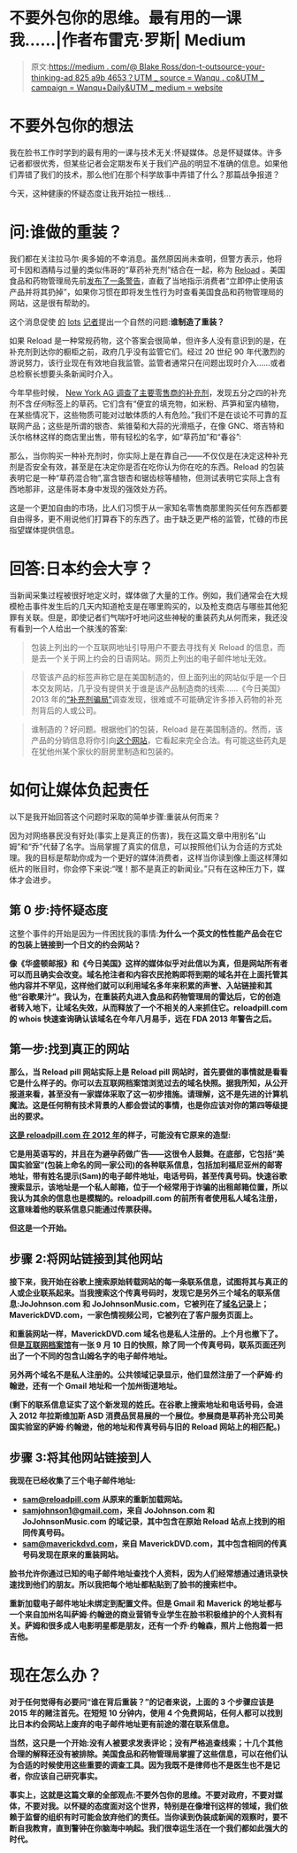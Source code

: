 # 不要外包你的思维。最有用的一课我……|作者布雷克·罗斯| Medium

> 原文:[https://medium . com/@ Blake Ross/don-t-outsource-your-thinking-ad 825 a9b 4653？UTM _ source = Wanqu . co&UTM _ campaign = Wanqu+Daily&UTM _ medium = website](https://medium.com/@blakeross/don-t-outsource-your-thinking-ad825a9b4653?utm_source=wanqu.co&utm_campaign=Wanqu+Daily&utm_medium=website)

# 不要外包你的想法

我在脸书工作时学到的最有用的一课与技术无关:怀疑媒体。总是怀疑媒体。许多记者都很优秀，但某些记者会定期发布关于我们产品的明显不准确的信息。如果他们弄错了我们的技术，那么他们在那个科学故事中弄错了什么？那篇战争报道？

今天，这种健康的怀疑态度让我开始拉一根线…

# 问:谁做的重装？

我们都在关注拉马尔·奥多姆的不幸消息。虽然原因尚未查明，但警方表示，他将可卡因和酒精与过量的类似伟哥的“草药补充剂”结合在一起，称为 [Reload](http://cdn.inquisitr.com/wp-content/uploads/2015/10/Reload-pills-dangerous.jpg) 。美国食品和药物管理局先前[发布了一条警告](http://www.fda.gov/drugs/resourcesforyou/consumers/buyingusingmedicinesafely/medicationhealthfraud/ucm355955.htm)，直截了当地指示消费者“立即停止使用该产品并将其扔掉”，如果你习惯在即将发生性行为时查看美国食品和药物管理局的网站，这是很有帮助的。

这个消息促使 [的](http://www.usatoday.com/story/news/2015/10/15/lamar-odom-sexual-enhancement-supplement-viagra/73981664/) [lots](http://www.washingtonpost.com/news/morning-mix/wp/2015/10/15/herbal-viagra-pills-linked-to-lamar-odom-collapse-were-subject-of-fda-warning/) [记者](http://www.inquisitr.com/2499670/reload-herbal-viagra-pills-sold-by-love-ranch-brothel-compared-to-22-per-pill-viagra/)提出一个自然的问题:**谁制造了重装？**

如果 Reload 是一种常规药物，这个答案会很简单，但许多人没有意识到的是，在补充剂到达你的橱柜之前，政府几乎没有监管它们。经过 20 世纪 90 年代激烈的游说努力，该行业现在有效地自我监管。监管者通常只在问题出现时介入……或者总检察长想要头条新闻时介入。

今年早些时候， [New York AG 调查了主要零售商的补充剂](http://well.blogs.nytimes.com/2015/02/03/new-york-attorney-general-targets-supplements-at-major-retailers/)，发现五分之四的补充剂不含*任何*标签上的草药。它们含有“便宜的填充物，如米粉、芦笋和室内植物，在某些情况下，这些物质可能对过敏体质的人有危险。”我们不是在谈论不可靠的互联网产品；这些是所谓的银杏、紫锥菊和大蒜的光滑瓶子，在像 GNC、塔吉特和沃尔格林这样的商店里出售，带有轻松的名字，如“草药加”和“春谷”:



那么，当你购买一种补充剂时，你实际上是在靠自己——不仅仅是在决定这种补充剂是否安全有效，甚至是在决定你是否在吃你认为你在吃的东西。Reload 的包装表明它是一种“草药混合物”,富含银杏和锯齿棕等植物，但测试表明它实际上含有西地那非，这是伟哥本身中发现的强效处方药。

这是一个更加自由的市场，比人们习惯于从一家知名零售商那里购买任何东西都要自由得多，更不用说他们打算吞下的东西了。由于缺乏更严格的监管，忙碌的市民指望媒体提供信息。

# 回答:日本约会大亨？

当新闻采集过程被很好地定义时，媒体做了大量的工作。例如，我们通常会在大规模枪击事件发生后的几天内知道枪支是在哪里购买的，以及枪支商店与哪些其他犯罪有关联。但是，即使记者们气喘吁吁地问这些神秘的重装药丸从何而来，我还没有看到一个人给出一个肤浅的答案:

> 包装上列出的一个互联网地址引导用户不要去寻找有关 Reload 的信息，而是去一个关于网上约会的日语网站。网页上列出的电子邮件地址无效。

> 尽管该产品的标签声称它是在美国制造的，但上面列出的网站似乎是一个日本交友网站，几乎没有提供关于谁是该产品制造商的线索……《今日美国》2013 年的[“补充剂骗局”](http://supplements.usatoday.com/)调查发现，很难或不可能确定许多掺入药物的补充剂背后的人或公司。

> 谁制造的？好问题。根据他们的包装，Reload 是在美国制造的。然而，该产品的分销信息将你引向[这个网站](http://reloadpill.com)，它看起来完全合法。有可能这些药丸是在犹他州某个家伙的厨房里制造和包装的。

# 如何让媒体负起责任

以下是我开始回答这个问题时采取的简单步骤:重装从何而来？

因为对网络暴民没有好处(事实上是真正的伤害)，我在这篇文章中用别名“山姆”和“乔”代替了名字。当局掌握了真实的信息，可以按照他们认为合适的方式处理。我的目标是帮助你成为一个更好的媒体消费者，这样当你读到像上面这样薄如纸片的账目时，你会停下来说:“嘿！那不是真正的新闻业。”只有在这种压力下，媒体才会进步。

## 第 0 步:持怀疑态度

这整个事件的开始是因为一件困扰我的事情:**为什么一个英文的性性能产品会在它的包装上链接到一个日文的约会网站**[](http://reloadpill.com)****？****

**像《华盛顿邮报》和《今日美国》这样的媒体似乎对此信以为真，但是网站所有者可以而且确实会改变。域名抢注者和内容农民抢购即将到期的域名并在上面托管其他内容并不罕见，这样他们就可以利用域名多年来积累的声誉、入站链接和其他“谷歌果汁”。我认为，在重装药丸进入食品和药物管理局的雷达后，它的创造者转入地下，让域名失效，从而释放了一个不相关的人来抓住它。reloadpill.com 的 whois 快速查询确认该域名在今年八月易手，远在 FDA 2013 年警告之后。**

## **第一步:找到真正的网站**

**那么，当 Reload pill 网站实际上是 Reload pill 网站时，首先要做的事情就是看看它是什么样子的。你可以去互联网档案馆浏览过去的域名快照。据我所知，从公开报道来看，甚至没有一家媒体采取了这一初步措施。请理解，这不是先进的计算机魔法。这是任何稍有技术背景的人都会尝试的事情，也是你应该对你的第四等级提出的要求。**

**[这是 reloadpill.com 在 2012 年](https://web.archive.org/web/20120915081318/http:/www.reloadpill.com/)的样子，可能没有它原来的造型:**



**它是用英语写的，并且在为避孕药做广告——这很令人鼓舞。在底部，它包括“美国实验室”(包装上命名的同一家公司)的各种联系信息，包括加利福尼亚州的邮寄地址，带有姓名提示(Sam)的电子邮件地址，电话号码，甚至传真号码。快速谷歌搜索显示，该地址是一个私人邮箱，位于一个经常用于诈骗的出租邮箱位置，所以我认为其余的信息也是模糊的。reloadpill.com 的前所有者使用私人域名注册，这意味着他的联系信息只能通过传票获得。**

**但这是一个开始。**

## **步骤 2:将网站链接到其他网站**

**接下来，我开始在谷歌上搜索原始转载网站的每一条联系信息，试图将其与真正的人或企业联系起来。当我搜索这个传真号码时，发现它是另外三个域名的联系信息:JoJohnson.com 和 JoJohnsonMusic.com，它被列在了[域名记录](http://whoisology.com)上；MaverickDVD.com，一家色情视频公司，它被列在了客户服务页面上。**

**和重装网站一样，MaverickDVD.com 域名也是私人注册的。上个月也撤下了。但是[互联网档案馆](http://archive.org)有一张 9 月 10 日的快照，除了同一个传真号码，联系页面还列出了一个不同的包含山姆名字的电子邮件地址。**

**另外两个域名不是私人注册的。公共领域记录显示，他们显然注册了一个萨姆·约翰逊，还有一个 Gmail 地址和一个加州街道地址。**

**(剩下的联系信息证实了这个新发现的姓氏。在谷歌上搜索地址和电话号码，会进入 2012 年拉斯维加斯 ASD 消费品贸易展的一个展位。参展商是草药补充公司美国实验室的萨姆·约翰逊，他的地址和传真号码与旧的 Reload 网站上的相匹配。)**

## **步骤 3:将其他网站链接到人**

**我现在已经收集了三个电子邮件地址:**

*   **sam@reloadpill.com 从原来的重新加载网站。**
*   **samjohnson1@gmail.com，来自 JoJohnson.com 和 JoJohnsonMusic.com 的域记录，其中包含在原始 Reload 站点上找到的相同传真号码。**
*   **sam@maverickdvd.com，来自 MaverickDVD.com，其中包含相同的传真号码发现在原来的重装网站。**

**脸书允许你通过已知的电子邮件地址查找个人资料，因为人们经常想通过通讯录快速找到他们的朋友。所以我把每个地址都粘贴到了脸书的搜索栏中。**

**重新加载电子邮件地址未绑定到配置文件。但是 Gmail 和 Maverick 的地址都与一个来自加州名叫萨姆·约翰逊的商业营销专业学生在脸书积极维护的个人资料有关。萨姆和很多成人电影明星都是朋友，还有一个乔·约翰森，照片上他抱着一把吉他。**

# **现在怎么办？**

**对于任何觉得有必要问“谁在背后重装？”的记者来说，上面的 3 个步骤应该是 2015 年的赌注首先。在短短 10 分钟内，使用 4 个免费网站，任何人都可以找到比日本约会网站上废弃的电子邮件地址更有前途的潜在联系信息。**

**当然，这只是一个开始:没有人被要求发表评论；没有严格追查线索；十几个其他合理的解释还没有被排除。美国食品和药物管理局掌握了这些信息，可以在他们认为合适的时候使用这些重要的调查工具。因为我既不是律师也不是医生也不是记者，你应该自己研究事实。**

**事实上，这就是这篇文章的全部观点:**不要外包你的思维。不要对政府，不要对媒体，不要对我。以怀疑的态度面对这个世界，特别是在像增刊这样的领域，我们依赖于监督的组织有时可能会放弃他们的责任。当你读到伪装成新闻的观察时，要不断自我教育，直到警钟在你脑海中响起。我们很幸运生活在一个我们都如此强大的时代。****



